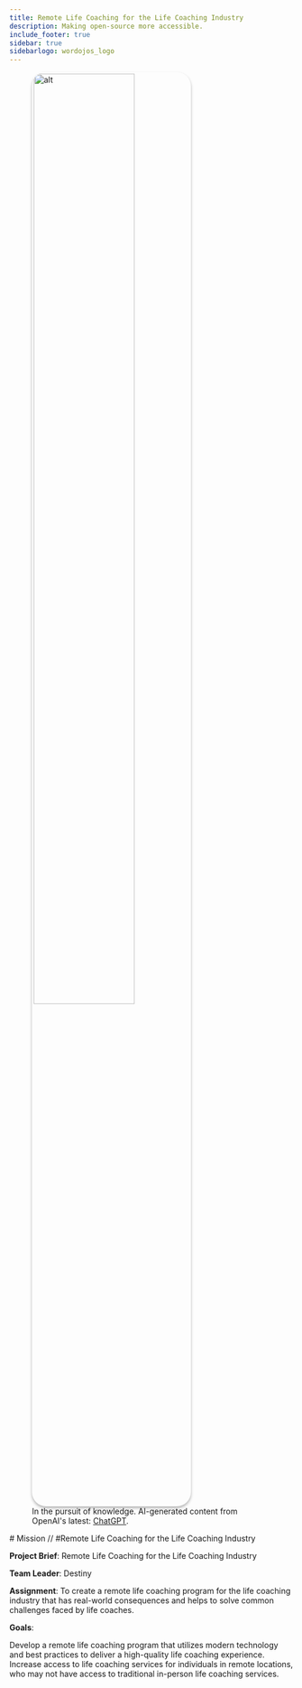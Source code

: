 ```yaml
---
title: Remote Life Coaching for the Life Coaching Industry
description: Making open-source more accessible.
include_footer: true
sidebar: true
sidebarlogo: wordojos_logo
---
```

<figure>
    <img src='/uploads/mechs/Barista.png' style="width: 65%;height: 65%;padding: 3px; box-shadow: 0 3px 5px rgba(0,0,0,.3);border-radius: 25px;overflow: hidden;border: none;" align="middle"; alt='alt'; alt='student in hoody with laptop';/>
    <figcaption>In the pursuit of knowledge.  AI-generated content from OpenAI's latest: <a href="https://openai.com/blog/chatgpt/" >ChatGPT</a>.</figcaption>
</figure>
# Mission // #Remote Life Coaching for the Life Coaching Industry

**Project Brief**: Remote Life Coaching for the Life Coaching Industry

**Team Leader**: Destiny

**Assignment**:
To create a remote life coaching program for the life coaching industry that has real-world consequences and helps to solve common challenges faced by life coaches.

**Goals**:

Develop a remote life coaching program that utilizes modern technology and best practices to deliver a high-quality life coaching experience.
Increase access to life coaching services for individuals in remote locations, who may not have access to traditional in-person life coaching services.
